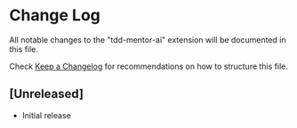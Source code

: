 # Change Log

All notable changes to the "tdd-mentor-ai" extension will be documented in this file.

Check [Keep a Changelog](http://keepachangelog.com/) for recommendations on how to structure this file.

## [Unreleased]

- Initial release